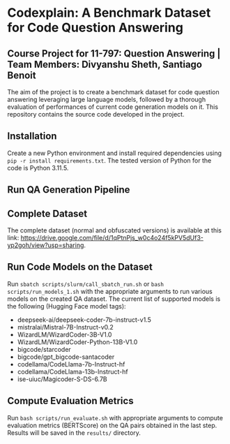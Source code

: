 # Codexplain: A Benchmark Dataset for Code Question Answering
## Course Project for 11-797: Question Answering | Team Members: Divyanshu Sheth, Santiago Benoit

The aim of the project is to create a benchmark dataset for code question answering leveraging large language models, followed by a thorough evaluation of performances of current code generation models on it. This repository contains the source code developed in the project.

## Installation
Create a new Python environment and install required dependencies using ```pip -r install requirements.txt```. The tested version of Python for the code is Python 3.11.5.

## Run QA Generation Pipeline

## Complete Dataset
The complete dataset (normal and obfuscated versions) is available at this link: https://drive.google.com/file/d/1qPtnPjs_w0c4o24f5kPV5dUf3-yp2goh/view?usp=sharing. 

## Run Code Models on the Dataset
Run ```sbatch scripts/slurm/call_sbatch_run.sh``` or ```bash scripts/run_models_1.sh``` with the appropriate arguments to run various models on the created QA dataset. The current list of supported models is the following (Hugging Face model tags):
- deepseek-ai/deepseek-coder-7b-instruct-v1.5
- mistralai/Mistral-7B-Instruct-v0.2
- WizardLM/WizardCoder-3B-V1.0
- WizardLM/WizardCoder-Python-13B-V1.0
- bigcode/starcoder
- bigcode/gpt_bigcode-santacoder
- codellama/CodeLlama-7b-Instruct-hf
- codellama/CodeLlama-13b-Instruct-hf
- ise-uiuc/Magicoder-S-DS-6.7B

## Compute Evaluation Metrics
Run ```bash scripts/run_evaluate.sh``` with appropriate arguments to compute evaluation metrics (BERTScore) on the QA pairs obtained in the last step. Results will be saved in the ```results/``` directory.

